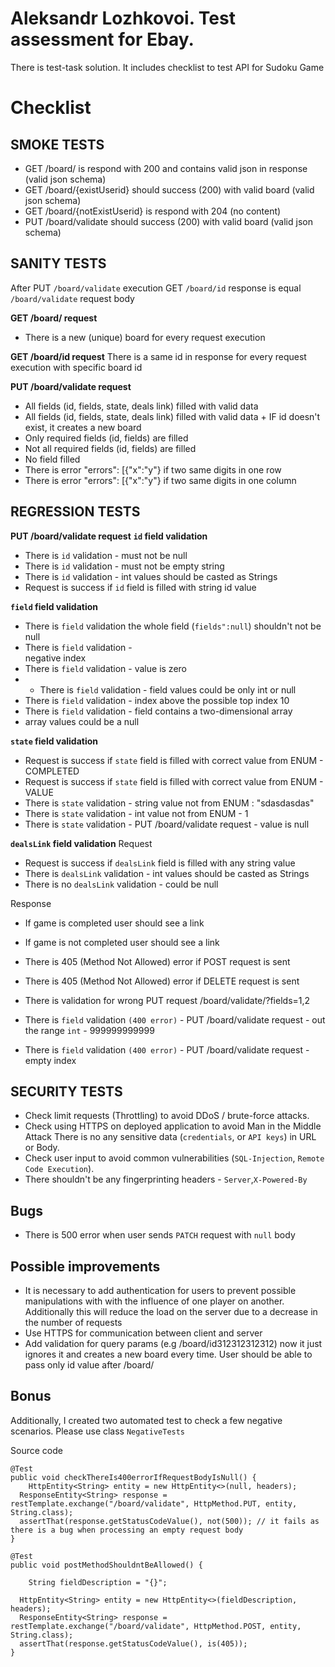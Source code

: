 # Aleksandr Lozhkovoi. Test assessment for Ebay. 

There is test-task solution. It includes checklist to test API for Sudoku Game

# Checklist

## SMOKE TESTS

 - GET /board/ is respond with 200 and contains valid json in response
   (valid json schema) 
  - GET /board/{existUserid} should success (200)
   with valid board (valid json schema)
  -  GET /board/{notExistUserid} is
   respond with 204 (no content) 
   - PUT /board/validate should success
   (200) with valid board (valid json schema)

## SANITY TESTS

After  PUT `/board/validate` execution GET `/board/id` response is equal `/board/validate` request body

 **GET /board/ request**
 - There is a new (unique) board for every request execution 

**GET /board/id request**
There is a same id in response for every request execution with specific board id

 **PUT /board/validate request**
 - All fields (id, fields, state, deals link) filled with valid data
 - All fields (id, fields, state, deals link) filled with valid data + IF id doesn't exist, it creates a new board
 - Only required fields (id, fields) are filled 
 - Not all required fields 
   (id, fields) are filled 
  - No field filled
  - There is error "errors": [{"x":"y"} if two same digits in one row
  - There is error "errors": [{"x":"y"} if two same digits in one column

## REGRESSION TESTS

**PUT /board/validate request**
**`id` field validation**

 - There is `id` validation  - must not be null 
 -  There is `id` validation  - must not be empty string
 -  There is `id` validation  - int values should be casted as Strings
 - Request is success if  `id` field is filled with string id value
 
**`field` field validation**

 - There is `field`
   validation  the whole field (`fields":null`) shouldn't not be null
 - There is  `field` validation  -   
   negative index    
 - There is  `field` validation - value is  zero 
 - - There is  `field` validation  - field values could be only int or null  
 - There is  `field` validation  - index above the possible top index  10
 -   There is  `field` validation  - field contains a two-dimensional array
 - array values could be a null
 
**`state` field validation**

 -  Request is success if  `state` field is filled with correct value  from ENUM - COMPLETED
 -  Request is success if  `state` field is filled    with correct value from ENUM - VALUE 
 - There is  `state` validation  - string value not from ENUM : "sdasdasdas"
 - There is  `state` validation - int value not from ENUM - 1 
 - There is  `state` validation  - PUT /board/validate request - value is null

**`dealsLink` field validation**
Request
 -  Request is success if  `dealsLink` field is filled with any string value
 -  There is `dealsLink` validation  - int values should be casted as Strings
 -  There is no `dealsLink` validation  - could be null
 
 Response
- If game is completed user should see a link
- If game is not completed user should see a link


 - There is 405 (Method Not Allowed) error if POST request is sent 
 - There
   is 405 (Method Not Allowed) error if DELETE request is sent 
  - There is
   validation for wrong PUT request /board/validate/?fields=1,2 
 - There is
   `field` validation `(400 error)`  - PUT /board/validate request - out
   the range `int`  - 999999999999 
  - There is  `field` validation `(400
   error)`  - PUT /board/validate request - empty index

## SECURITY TESTS

 - Check limit requests (Throttling) to avoid DDoS / brute-force
   attacks. 
  - Check using HTTPS on deployed application to avoid Man in
   the Middle Attack There is no any sensitive data (`credentials`, or 
   `API keys`) in URL or Body. 
   - Check user input to avoid common
   vulnerabilities (`SQL-Injection`,  `Remote Code Execution`). 
   - There shouldn't be any fingerprinting headers - `Server`,`X-Powered-By`

## Bugs

 - There is 500 error when user sends `PATCH` request with `null` body

## Possible improvements 

 - It is necessary to add authentication for users to prevent possible
   manipulations with with the influence of one player on another.
   Additionally this will reduce the load on the server due to a
   decrease in the number of requests 
  - Use HTTPS for communication
   between client and server 
   - Add validation for query params (e.g
   /board/id312312312312) now it just ignores it and creates a new board
   every time. User should be able to pass only id value after /board/

## Bonus

Additionally, I created two automated test to check a few negative scenarios. Please use class `NegativeTests`

Source code

    @Test  
    public void checkThereIs400errorIfRequestBodyIsNull() {  
        HttpEntity<String> entity = new HttpEntity<>(null, headers);  
      ResponseEntity<String> response = restTemplate.exchange("/board/validate", HttpMethod.PUT, entity, String.class);  
      assertThat(response.getStatusCodeValue(), not(500)); // it fails as there is a bug when processing an empty request body  
    }  
      
    @Test  
    public void postMethodShouldntBeAllowed() {  
      
        String fieldDescription = "{}";  
      
      HttpEntity<String> entity = new HttpEntity<>(fieldDescription, headers);  
      ResponseEntity<String> response = restTemplate.exchange("/board/validate", HttpMethod.POST, entity, String.class);  
      assertThat(response.getStatusCodeValue(), is(405));  
    }
